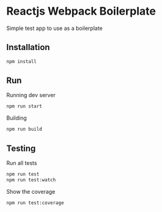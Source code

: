 # Reactjs Webpack Boilerplate
Simple test app to use as a boilerplate

## Installation
```sh
npm install
```

## Run
Running dev server
```sh
npm run start
```
Building
```sh
npm run build
```

## Testing

Run all tests
```sh
npm run test
npm run test:watch
```

Show the coverage
```sh
npm run test:coverage
```
